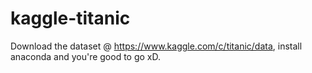 # kaggle-titanic
Download the dataset @ https://www.kaggle.com/c/titanic/data, install anaconda and you're good to go xD.
